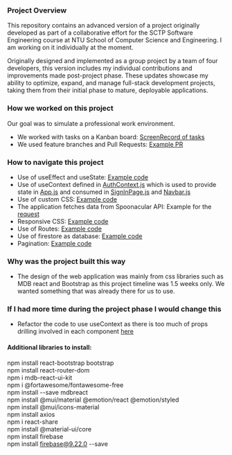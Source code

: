### Project Overview

This repository contains an advanced version of a project originally developed as part of a collaborative effort for the SCTP Software Engineering course at NTU School of Computer Science and Engineering. I am working on it individually at the moment.

Originally designed and implemented as a group project by a team of four developers, this version includes my individual contributions and improvements made post-project phase. These updates showcase my ability to optimize, expand, and manage full-stack development projects, taking them from their initial phase to mature, deployable applications.

### How we worked on this project

Our goal was to simulate a professional work environment.

- We worked with tasks on a Kanban board: [ScreenRecord of tasks](https://drive.google.com/file/d/1msQlCsGaTrRJ9EYak9b27cK5DP8gFaxV/view?usp=share_link)
- We used feature branches and Pull Requests: [Example PR](https://drive.google.com/file/d/1OSWOYE9Ixy8lMH09oJlGww0KBnNHqzLt/view?usp=share_link)

### How to navigate this project

- Use of useEffect and useState: [Example code](frontend/src/pages/MyFeedPage.js)
- Use of useContext defined in [AuthContext.js](frontend/src/context/AuthContext.js) which is used to provide state in [App.js](App.js) and consumed in [SignInPage.js](frontend/src/pages/SignInPage.js) and [Navbar.js](frontend/src/components/Navbar.js)
- Use of custom CSS: [Example code](frontend/src/App.css)
- The application fetches data from Spoonacular API: Example for the [request](frontend/src/App.js)
- Responsive CSS: [Example code](frontend/src/components/Carousel.module.css)
- Use of Routes: [Example code](frontend/src/App.js)
- Use of firestore as database: [Example code](frontend/src/pages/RegisterPage.js)
- Pagination: [Example code](frontend/src/components/RecipeCard.js)

### Why was the project built this way

- The design of the web application was mainly from css libraries such as MDB react and Bootstrap as this project timeline was 1.5 weeks only. We wanted something that was already there for us to use.

### If I had more time during the project phase I would change this

- Refactor the code to use useContext as there is too much of props drilling involved in each component [here](frontend/src/App.js)

#### Additional libraries to install:

npm install react-bootstrap bootstrap  
npm install react-router-dom  
npm i mdb-react-ui-kit  
npm i @fortawesome/fontawesome-free  
npm install --save mdbreact  
npm install @mui/material @emotion/react @emotion/styled  
npm install @mui/icons-material  
npm install axios  
npm i react-share  
npm install @material-ui/core  
npm install firebase  
npm install firebase@9.22.0 --save
